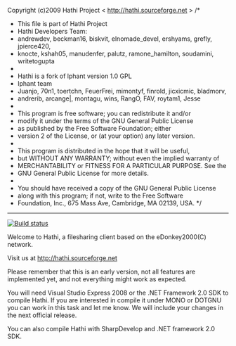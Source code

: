 Copyright (c)2009 Hathi Project < http://hathi.sourceforge.net >
/*
* This file is part of Hathi Project
* Hathi Developers Team:
* andrewdev, beckman16, biskvit, elnomade_devel, ershyams, grefly, jpierce420, 
* knocte, kshah05, manudenfer, palutz, ramone_hamilton, soudamini, writetogupta
* 
* Hathi is a fork of lphant version 1.0 GPL
* lphant team
* Juanjo, 70n1, toertchn, FeuerFrei, mimontyf, finrold, jicxicmic, bladmorv, 
* andrerib, arcange|, montagu, wins, RangO, FAV, roytam1, Jesse
* 
* This program is free software; you can redistribute it and/or
* modify it under the terms of the GNU General Public License
* as published by the Free Software Foundation; either
* version 2 of the License, or (at your option) any later version.
* 
* This program is distributed in the hope that it will be useful,
* but WITHOUT ANY WARRANTY; without even the implied warranty of
* MERCHANTABILITY or FITNESS FOR A PARTICULAR PURPOSE.  See the
* GNU General Public License for more details.
* 
* You should have received a copy of the GNU General Public License
* along with this program; if not, write to the Free Software
* Foundation, Inc., 675 Mass Ave, Cambridge, MA 02139, USA.
*/

-----------------------------------------------------------------------------------

[![Build status](https://ci.appveyor.com/api/projects/status/wjxb106gmdegc8h6?svg=true)](https://ci.appveyor.com/project/elnomade/hathi)


Welcome to Hathi, a filesharing client based on the eDonkey2000(C) network.


Visit us at http://hathi.sourceforge.net

Please remember that this is an early version, not all features are implemented yet,
and not everything might work as expected.

You will need Visual Studio Express 2008 or the .NET Framework 2.0 SDK to compile Hathi. 
If you are interested in compile it under MONO or DOTGNU you can work in this task and 
let me know. We will include your changes in the next official release.

You can also compile Hathi with SharpDevelop and .NET framework 2.0 SDK.
